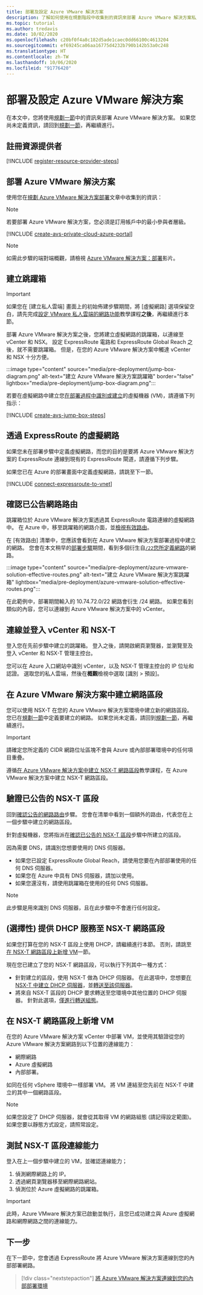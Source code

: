 ```yaml
---
title: 部署及設定 Azure VMware 解決方案
description: 了解如何使用在規劃階段中收集到的資訊來部署 Azure VMware 解決方案私人雲端。
ms.topic: tutorial
ms.author: tredavis
ms.date: 10/02/2020
ms.openlocfilehash: c20bf0f4a8c182d5ade1caec0dd66100c4613204
ms.sourcegitcommit: ef69245ca06aa16775d4232b790b142b53a0c248
ms.translationtype: HT
ms.contentlocale: zh-TW
ms.lasthandoff: 10/06/2020
ms.locfileid: "91776420"
---
```

# <a name="deploy-and-configure-azure-vmware-solution"></a>部署及設定 Azure VMware 解決方案

在本文中，您將使用[規劃一節](production-ready-deployment-steps.md)中的資訊來部署 Azure VMware 解決方案。 如果您尚未定義資訊，請回到[規劃一節](production-ready-deployment-steps.md)，再繼續進行。

## <a name="register-the-resource-provider"></a>註冊資源提供者

[!INCLUDE [register-resource-provider-steps](includes/register-resource-provider-steps.md)]


## <a name="deploy-azure-vmware-solution"></a>部署 Azure VMware 解決方案

使用您在[規劃 Azure VMware 解決方案部署](production-ready-deployment-steps.md)文章中收集到的資訊：

>[!NOTE]
>若要部署 Azure VMware 解決方案，您必須是訂用帳戶中的最小參與者層級。

[!INCLUDE [create-avs-private-cloud-azure-portal](includes/create-private-cloud-azure-portal-steps.md)]

>[!NOTE]
>如需此步驟的端對端概觀，請檢視 [Azure VMware 解決方案：部署](https://www.youtube.com/embed/1JLB3L2WDWI)影片。 

## <a name="create-the-jump-box"></a>建立跳躍箱

>[!IMPORTANT]
>如果您在 [建立私人雲端] 畫面上的初始佈建步驟期間，將 [虛擬網路] 選項保留空白，請先完成[設定 VMware 私人雲端的網路功能](tutorial-configure-networking.md)教學課程**之後**，再繼續進行本節。  

部署 Azure VMware 解決方案之後，您將建立虛擬網路的跳躍箱，以連線至 vCenter 和 NSX。 設定 ExpressRoute 電路和 ExpressRoute Global Reach 之後，就不需要跳躍箱。  但是，在您的 Azure VMware 解決方案中觸達 vCenter 和 NSX 十分方便。  

:::image type="content" source="media/pre-deployment/jump-box-diagram.png" alt-text="建立 Azure VMware 解決方案跳躍箱" border="false" lightbox="media/pre-deployment/jump-box-diagram.png":::

若要在虛擬網路中建立您[在部署過程中識別或建立](production-ready-deployment-steps.md#azure-virtual-network-to-attach-azure-vmware-solution)的虛擬機器 (VM)，請遵循下列指示： 

[!INCLUDE [create-avs-jump-box-steps](includes/create-jump-box-steps.md)]

## <a name="connect-to-a-virtual-network-with-expressroute"></a>透過 ExpressRoute 的虛擬網路

如果您未在部署步驟中定義虛擬網路，而您的目的是要將 Azure VMware 解決方案的 ExpressRoute 連線到現有的 ExpressRoute 閘道，請遵循下列步驟。

如果您已在 Azure 的部署畫面中定義虛擬網路，請跳至下一節。

[!INCLUDE [connect-expressroute-to-vnet](includes/connect-expressroute-vnet.md)]

## <a name="verify-network-routes-advertised"></a>確認已公告網路路由

跳躍箱位於 Azure VMware 解決方案透過其 ExpressRoute 電路連線的虛擬網路中。  在 Azure 中，移至跳躍箱的網路介面，並[檢視有效路由](../virtual-network/manage-route-table.md#view-effective-routes)。

在 [有效路由] 清單中，您應該會看到在 Azure VMware 解決方案部署過程中建立的網路。 您會在本文稍早的[部署步驟](#deploy-azure-vmware-solution)期間，看到多個衍生自[`/22`您所定義網路](production-ready-deployment-steps.md#ip-address-segment)的網路。

:::image type="content" source="media/pre-deployment/azure-vmware-solution-effective-routes.png" alt-text="建立 Azure VMware 解決方案跳躍箱" lightbox="media/pre-deployment/azure-vmware-solution-effective-routes.png":::

在此範例中，部署期間輸入的 10.74.72.0/22 網路會衍生 /24 網路。  如果您看到類似的內容，您可以連線到 Azure VMware 解決方案中的 vCenter。

## <a name="connect-and-sign-in-to-vcenter-and-nsx-t"></a>連線並登入 vCenter 和 NSX-T

登入您在先前步驟中建立的跳躍箱。 登入之後，請開啟網頁瀏覽器，並瀏覽至及登入 vCenter 和 NSX-T 管理主控台。  

您可以在 Azure 入口網站中識別 vCenter，以及 NSX-T 管理主控台的 IP 位址和認證。  選取您的私人雲端，然後在**概觀**檢視中選取 [識別 > 預設]。 

## <a name="create-a-network-segment-on-azure-vmware-solution"></a>在 Azure VMware 解決方案中建立網路區段

您可以使用 NSX-T 在您的 Azure VMware 解決方案環境中建立新的網路區段。  您已在[規劃一節](production-ready-deployment-steps.md)中定義要建立的網路。  如果您尚未定義，請回到[規劃一節](production-ready-deployment-steps.md)，再繼續進行。

>[!IMPORTANT]
>請確定您所定義的 CIDR 網路位址區塊不會與 Azure 或內部部署環境中的任何項目重疊。  

遵循[在 Azure VMware 解決方案中建立 NSX-T 網路區段](tutorial-nsx-t-network-segment.md)教學課程，在 Azure VMware 解決方案中建立 NSX-T 網路區段。

## <a name="verify-advertised-nsx-t-segment"></a>驗證已公告的 NSX-T 區段

回到[確認公告的網路路由](#verify-network-routes-advertised)步驟。 您會在清單中看到一個額外的路由，代表您在上一個步驟中建立的網路區段。  

針對虛擬機器，您將指派在[確認已公告的 NSX-T 區段](#verify-advertised-nsx-t-segment)步驟中所建立的區段。  

因為需要 DNS，請識別您想要使用的 DNS 伺服器。  

- 如果您已設定 ExpressRoute Global Reach，請使用您要在內部部署使用的任何 DNS 伺服器。  
- 如果您在 Azure 中具有 DNS 伺服器，請加以使用。  
- 如果您還沒有，請使用跳躍箱在使用的任何 DNS 伺服器。

>[!NOTE]
>此步驟是用來識別 DNS 伺服器，且在此步驟中不會進行任何設定。

## <a name="optional-provide-dhcp-services-to-nsx-t-network-segment"></a>(選擇性) 提供 DHCP 服務至 NSX-T 網路區段

如果您打算在您的 NSX-T 區段上使用 DHCP，請繼續進行本節。 否則，請跳至[在 NSX-T 網路區段上新增 VM](#add-a-vm-on-the-nsx-t-network-segment)一節。  

現在您已建立了您的 NSX-T 網路區段，可以執行下列其中一種方式：

* 針對建立的區段，使用 NSX-T 做為 DHCP 伺服器。 在此選項中，您想要[在 NSX-T 中建立 DHCP 伺服器](manage-dhcp.md#create-dhcp-server)，並[轉送至該伺服器](manage-dhcp.md#create-dhcp-relay-service)。
* 將來自 NSX-T 區段的 DHCP 要求轉送至您環境中其他位置的 DHCP 伺服器。 針對此選項，[僅進行轉送組態](manage-dhcp.md#create-dhcp-relay-service)。


## <a name="add-a-vm-on-the-nsx-t-network-segment"></a>在 NSX-T 網路區段上新增 VM

在您的 Azure VMware 解決方案 vCenter 中部署 VM，並使用其驗證從您的 Azure VMware 解決方案網路到以下位置的連線能力：

- 網際網路
- Azure 虛擬網路
- 內部部署。  

如同在任何 vSphere 環境中一樣部署 VM。  將 VM 連結至您先前在 NSX-T 中建立的其中一個網路區段。  

>[!NOTE]
>如果您設定了 DHCP 伺服器，就會從其取得 VM 的網路組態 (請記得設定範圍)。  如果您要以靜態方式設定，請照常設定。

## <a name="test-the-nsx-t-segment-connectivity"></a>測試 NSX-T 區段連線能力

登入在上一個步驟中建立的 VM，並確認連線能力；

1. 偵測網際網路上的 IP。
2. 透過網頁瀏覽器移至網際網路網站。
3. 偵測位於 Azure 虛擬網路的跳躍箱。

>[!IMPORTANT]
>此時，Azure VMware 解決方案已啟動並執行，且您已成功建立與 Azure 虛擬網路和網際網路之間的連線能力。

## <a name="next-steps"></a>下一步

在下一節中，您會透過 ExpressRoute 將 Azure VMware 解決方案連線到您的內部部署網路。
> [!div class="nextstepaction"]
> [將 Azure VMware 解決方案連線到您的內部部署環境](azure-vmware-solution-on-premises.md)
